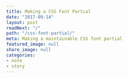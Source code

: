 ```yaml
---
title: Making a CSS Font Partial
date: "2017-09-14"
layout: post
readNext: "/"
path: "/css-font-partial/"
meta: Making a maintainable CSS font partial
featured_image: null
share_image: null
categories:
- note
- story
---
```

